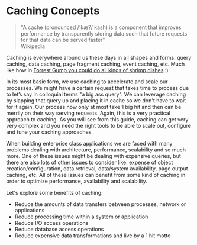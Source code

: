 # Caching Concepts

> "A cache (pronounced /'kæ?/ kash) is a component that improves performance by transparently storing data such that future requests for that data can be served faster" \
> &#x20; Wikipedia

Caching is everywhere around us these days in all shapes and forms: query caching, data caching, page fragment caching, event caching, etc. Much like how in [Forrest Gump you could do all kinds of shrimp dishes](https://www.youtube.com/watch?v=4rT5fYMfEUc) :)

In its most basic form, we use caching to accelerate and scale our processes. We might have a certain request that takes time to process due to let’s say in colloquial terms "a big ass query". We can leverage caching by slapping that query up and placing it in cache so we don't have to wait for it again. Our process now only at most take 1 big hit and then can be merrily on their way serving requests. Again, this is a very practical approach to caching. As you will see from this guide, caching can get very very complex and you need the right tools to be able to scale out, configure and tune your caching approaches.

When building enterprise class applications we are faced with many problems dealing with architecture, performance, scalability and so much more. One of these issues might be dealing with expensive queries, but there are also lots of other issues to consider like: expense of object creation/configuration, data retrieval, data/system availability, page output caching, etc. All of these issues can benefit from some kind of caching in order to optimize performance, availability and scalability.

Let's explore some benefits of caching:

* Reduce the amounts of data transfers between processes, network or applications
* Reduce processing time within a system or application
* Reduce I/O access operations
* Reduce database access operations
* Reduce expensive data transformations and live by a 1 hit motto
